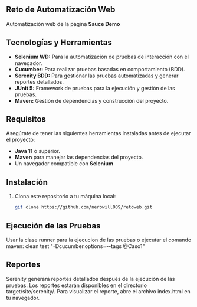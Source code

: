 ## Reto de Automatización Web 

Automatización web de la página **Sauce Demo** 

## Tecnologías y Herramientas

- **Selenium WD:** Para la automatización de pruebas de interacción con el navegador.
- **Cucumber:** Para realizar pruebas basadas en comportamiento (BDD).
- **Serenity BDD:** Para gestionar las pruebas automatizadas y generar reportes detallados.
- **JUnit 5:** Framework de pruebas para la ejecución y gestión de las pruebas.
- **Maven:** Gestión de dependencias y construcción del proyecto.

## Requisitos

Asegúrate de tener las siguientes herramientas instaladas antes de ejecutar el proyecto:

- **Java 11** o superior.
- **Maven** para manejar las dependencias del proyecto.
- Un navegador compatible con **Selenium**

## Instalación

1. Clona este repositorio a tu máquina local:

    ```bash
    git clone https://github.com/nerowill009/retoweb.git
    ```


## Ejecución de las Pruebas

Usar la clase runner para la ejecucion de las pruebas o ejecutar el comando maven: 
clean test "-Dcucumber.options=--tags @Caso1"


## Reportes
Serenity generará reportes detallados después de la ejecución de las pruebas. 
Los reportes estarán disponibles en el directorio target/site/serenity/. Para visualizar el reporte, abre el archivo index.html en tu navegador.

